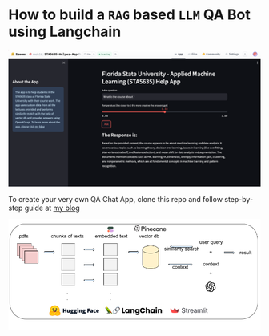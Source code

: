 # How to build a `RAG` based `LLM` QA Bot using Langchain
<img alt='app' src='https://github.com/moh1tt/langchain-qa-sta5635/blob/master/sta-app.png?raw=true'>

To create your very own QA Chat App, clone this repo and follow step-by-step guide at [my blog](https://moh1tt.vercel.app/blog/STA5635)

<img alt='app' src='https://github.com/moh1tt/langchain-qa-sta5635/blob/master/sta-flow.png?raw=true'>
